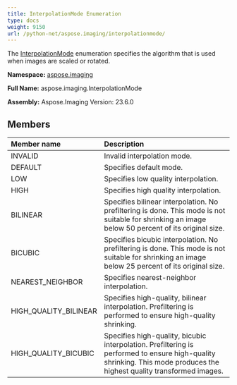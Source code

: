 ```yaml
---
title: InterpolationMode Enumeration
type: docs
weight: 9150
url: /python-net/aspose.imaging/interpolationmode/
---
```


The [InterpolationMode](/imaging/python-net/aspose.imaging/interpolationmode/) enumeration specifies the algorithm that is used when images are scaled or rotated.

**Namespace:** [aspose.imaging](/imaging/python-net/aspose.imaging/)

**Full Name:** aspose.imaging.InterpolationMode

**Assembly:**  Aspose.Imaging Version: 23.6.0

## **Members**
|**Member name**|**Description**|
| :- | :- |
|INVALID|Invalid interpolation mode.|
|DEFAULT|Specifies default mode.|
|LOW|Specifies low quality interpolation.|
|HIGH|Specifies high quality interpolation.|
|BILINEAR|Specifies bilinear interpolation. No prefiltering is done. This mode is not suitable for shrinking an image below 50 percent of its original size.|
|BICUBIC|Specifies bicubic interpolation. No prefiltering is done. This mode is not suitable for shrinking an image below 25 percent of its original size.|
|NEAREST_NEIGHBOR|Specifies nearest-neighbor interpolation.|
|HIGH_QUALITY_BILINEAR|Specifies high-quality, bilinear interpolation. Prefiltering is performed to ensure high-quality shrinking.|
|HIGH_QUALITY_BICUBIC|Specifies high-quality, bicubic interpolation. Prefiltering is performed to ensure high-quality shrinking. This mode produces the highest quality transformed images.|
